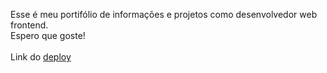 Esse é meu portifólio de informações e projetos como desenvolvedor web frontend.
<br/>
Espero que goste! <br/>
<br/>
Link do [deploy](igor93araujo/Portif-lio-Igor-Barbosa)
